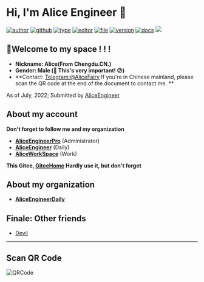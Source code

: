 # Hi, I'm Alice Engineer 👋

[![author](https://img.shields.io/badge/Author-Alice-orange)](https://t.me/AliceProfession) [![github](https://img.shields.io/badge/Github-AliceEngineerPro-green)](https://github.com/AliceEngineerPro) [![type](https://img.shields.io/badge/Type-Personal-blue)](#) [![editor](https://img.shields.io/badge/Editor-Typora-yellow)](#) [![file](https://img.shields.io/badge/File-.Markdown-orange)](#) [![version](https://img.shields.io/badge/Version-Release-blue)](#) [![docs](https://img.shields.io/badge/Docs-Passing-brightgreen)](#) [![](https://img.shields.io/badge/%E7%AD%89%E6%88%91%E4%BB%A3%E7%A0%81%E7%BC%96%E6%88%90-%E5%A8%B6%E4%BD%A0%E4%B8%BA%E5%A6%BB%E5%8F%AF%E5%A5%BD-red)](#)

## 🎉Welcome to my space ! ! !

- **Nickname: Alice(From Chengdu.CN.)** 
- **Gender: Male (👨 This's very important! 😕)** 
- **Contact: [Telegram:@AliceFairy](https://t.me/AliceProfession) If you're in Chinese mainland, please scan the QR code at the end of the document to contact me. **  

As of July, 2022; Submitted by [AliceEngineer](https://github.com/AliceEngineer) 

## About my account

**Don't forget to follow me and my organization** 

- [**AliceEngineerPro**](https://github.com/AliceEngineerPro) (Administrator)
- [**AliceEngineer**](https://github.com/AliceEngineer) (Daily)
- [**AliceWorkSpace**](https://github.com/AliceWorkSpace) (Work)

**This Gitee, [GiteeHome](https://gitee.com/AliceEngineerPro) Hardly use it, but don't forget** 

## About my organization

- [**AliceEngineerDaily**](https://github.com/AliceEngineerDaily) 

## Finale: Other friends

- [Devil](https://github.com/Devil1314412) 

---

## Scan QR Code

![QRCode](https://file.share.alicehome.ltd/data/images/line.png)
